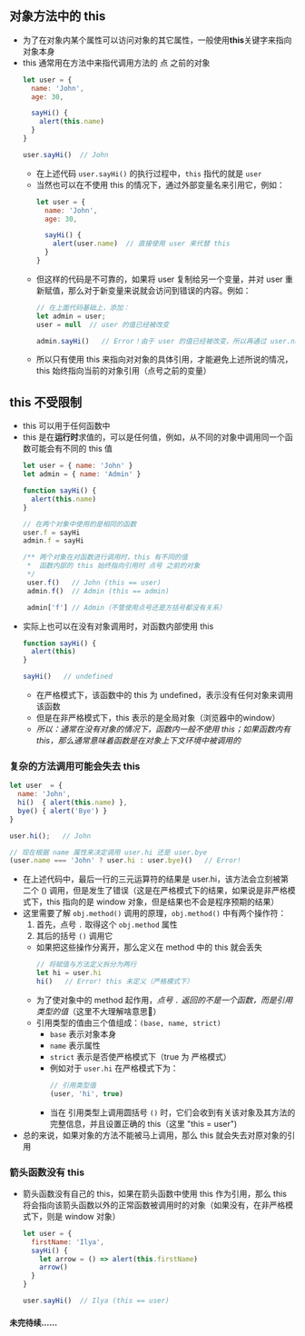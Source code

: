 ## 对象方法中的 this
+ 为了在对象内某个属性可以访问对象的其它属性，一般使用**this**关键字来指向对象本身
+ this 通常用在方法中来指代调用方法的 点 之前的对象
  ```javascript
  let user = {
    name: 'John',
    age: 30,

    sayHi() {
      alert(this.name)
    }
  }

  user.sayHi()  // John
  ```
  + 在上述代码 `user.sayHi()` 的执行过程中，`this` 指代的就是 `user`
  + 当然也可以在不使用 this 的情况下，通过外部变量名来引用它，例如：
    ```javascript
    let user = {
      name: 'John',
      age: 30,

      sayHi() {
        alert(user.name)  // 直接使用 user 来代替 this
      }
    }
    ```
  + 但这样的代码是不可靠的，如果将 user 复制给另一个变量，并对 user 重新赋值，那么对于新变量来说就会访问到错误的内容。例如：
    ```javascript
    // 在上面代码基础上，添加：
    let admin = user;
    user = null  // user 的值已经被改变

    admin.sayHi()   // Error！由于 user 的值已经被改变，所以再通过 user.name 来访问对象的 name 属性是不对的
    ```
  + 所以只有使用 this 来指向对对象的具体引用，才能避免上述所说的情况，this 始终指向当前的对象引用（点号之前的变量）

## this 不受限制
+ this 可以用于任何函数中
+ this 是在**运行时**求值的，可以是任何值，例如，从不同的对象中调用同一个函数可能会有不同的 this 值
  ```javascript
  let user = { name: 'John' }
  let admin = { name: 'Admin' }

  function sayHi() {
    alert(this.name)
  }

  // 在两个对象中使用的是相同的函数
  user.f = sayHi
  admin.f = sayHi

  /** 两个对象在对函数进行调用时，this 有不同的值
   *  函数内部的 this 始终指向引用时 点号 之前的对象
   */
   user.f()   // John (this == user)
   admin.f()  // Admin (this == admin)

   admin['f'] // Admin（不管使用点号还是方括号都没有关系）
  ```
+ 实际上也可以在没有对象调用时，对函数内部使用 this
  ```javascript
  function sayHi() {
    alert(this)
  }

  sayHi()   // undefined
  ```
  + 在严格模式下，该函数中的 this 为 undefined，表示没有任何对象来调用该函数
  + 但是在非严格模式下，this 表示的是全局对象（浏览器中的window）
  + *所以：通常在没有对象的情况下，函数内一般不使用 this；如果函数内有 this，那么通常意味着函数是在对象上下文环境中被调用的*

### 复杂的方法调用可能会失去 this
```javascript
let user  = {
  name: 'John',
  hi()  { alert(this.name) },
  bye() { alert('Bye') }
}

user.hi();   // John

// 现在根据 name 属性来决定调用 user.hi 还是 user.bye
(user.name === 'John' ? user.hi : user.bye)()   // Error!
```
+ 在上述代码中，最后一行的三元运算符的结果是 user.hi，该方法会立刻被第二个 () 调用，但是发生了错误（这是在严格模式下的结果，如果说是非严格模式下，this 指向的是 window 对象，但是结果也不会是程序预期的结果）
+ 这里需要了解 `obj.method()` 调用的原理，`obj.method()` 中有两个操作符：
  1. 首先，点号 `.` 取得这个 `obj.method` 属性
  2. 其后的括号 `()` 调用它
  + 如果把这些操作分离开，那么定义在 method 中的 this 就会丢失
    ```javascript
    // 将赋值与方法定义拆分为两行
    let hi = user.hi
    hi()   // Error! this 未定义（严格模式下）
    ```
  + 为了使对象中的 method 起作用，*点号 `.` 返回的不是一个函数，而是引用类型的值*（这里不大理解啥意思🤦‍）
  + 引用类型的值由三个值组成：`(base, name, strict)`
    + `base` 表示对象本身
    + `name` 表示属性
    + `strict` 表示是否使严格模式下（true 为 严格模式）
    + 例如对于 `user.hi` 在严格模式下为：
      ```javascript
      // 引用类型值
      (user, 'hi', true)
      ```
    + 当在 引用类型上调用圆括号 `()` 时，它们会收到有关该对象及其方法的完整信息，并且设置正确的 this（这里 "this = user")
+ 总的来说，如果对象的方法不能被马上调用，那么 this 就会失去对原对象的引用


### 箭头函数没有 this
+ 箭头函数没有自己的 this，如果在箭头函数中使用 this 作为引用，那么 this 将会指向该箭头函数以外的正常函数被调用时的对象（如果没有，在非严格模式下，则是 window 对象）
  ```javascript
  let user = {
    firstName: 'Ilya',
    sayHi() {
      let arrow = () => alert(this.firstName)
      arrow()
    }
  }

  user.sayHi()  // Ilya (this == user)
  ```

#### 未完待续……